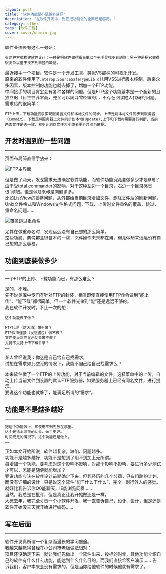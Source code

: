 ```yaml
---
layout: post
title: "软件功能是不是越多越好"
description: "在软件开发中，到底把功能做的全面还是够用。"
category: other
tags: [软件工程]
cover: cover/unmain.jpg
---
```


软件业流传有这么一句话：

    有两种方式构建软件设计：一种是把软件做得很简单以至于明显找不到缺陷；另一种是把它做得很复杂以至于找不到明显的缺陷。

最近接手一个项目。软件是一个开发工具，类似VS那种的可视化开发。  
原来的软件使用了`Interop.SourceSafeTypeLib.dll`用VSS进行版本控制，后来众多因素，版本控制的功能也就去掉了，增加一个FTP功能。  
中间接手的项目肯定会有各种各样的问题，但是FTP这个功能基本是一个全新的且独立的（自主性非常高，完全可以废弃曾经做的），不存在阅读他人代码的问题。  
需求给的很简单：

    FTP上传，下载功能要求实现服务器文件和本地文件的同步，上传是将本地文件同步到服务器（Commit），下载是将服务器上文件同步到本地(Update),上传和下载时需要进行判断，当前两面文件是否一致，初步计划以文件大小或者更新时间为依据。

## 开发时遇到的一些问题

---

页面布局简直信手拈来：  

![FTP主界面](http://img.youyag.com/blog/image/features/features_main.png)

但是做了两天，发现需求无法确定软件功能，而软件功能究竟要做多少才是`够用`？  
由于受[total commander](http://xbeta.info/tc/)的影响，对于这种左边一个目录，右边一个目录感觉很“顺眼。但是做起来却是问题多多。  
比如[ListView的排序问题](/blog/2012/11/22/winform/#ListViewSort)，从外部给当前目录增加文件、删除文件后的刷新问题，Unix文件格式和Windows文件格式问题，下载、上传时文件重名的覆盖、跳过、重命名问题……  

![覆盖跳过重命名](http://img.youyag.com/blog/image/features/features_FileExist.png)

尤其在做重命名时，发现远远没有自己想的那么简单。  
这些功能，要说都是很基本的一些，文件操作天天都在用，但是做起来远远没有自己想的那么容易。  

## 功能到底要做多少

---

一个FTP的上传、下载功能而已，有那么难么？  

是的，不难。  
先不说类库中专门有针对FTP的封装，相信即使直接使用FTP命令做到“能上传”、“能下载”都很简单。但一个软件光做到“能”还是远远不够的。  
我在软件开发时，不止一次的想：

    这个功能做不做？

    FTP代理（防火墙）做不做？  
    FTP保持连接（发送虚包）做不做？  
    文件差异高亮显示功能做不做？  
    支持不支持上传下载目录？  
    ……

某人曾经说我：你这是自己给自己找需求。  
试想在需求如此空泛的情况下，我能不自己给自己找需求么？  

本来软件做了一个FTP的上传功能，对于当前编辑的文件，选择菜单中的上传，自动上传当前文件到设置的默认FTP服务器，如果服务器上已经有同名文件，进行提示。  
要说这个功能也就够了，能满足所谓的“需求”。  

## 功能是不是越多越好

---

    把这个功能做上，即使用不到先放在那里。  
    这个是锦上添花的功能，做了更好。  
    时间充足的情况下，这个功能还是做上。  
    ……

正如本文开始所说，软件越复杂，缺陷、问题越多。  
功能不是越多越好，功能不是想到了用不到加上无所谓。  
每增加一个功能，要考虑对这个影响不影响，对那个影响不影响，要进行多少测试才可以，怎能是随便就能增加？  
要说功能应该在软件设计前期确定下来，但我经历的几个公司，只有粗略的计划，而没有详细的设计，只是说这个软件“能干什么干什么”，完全一副行外人的感觉。就好比我告诉你QQ能聊天，IE能浏览网页……  
当然，我总是在批评，但是真正让我开始做还是一样。  
大概去年，我完全负责一个小软件开发，我一直告诉自己，设计、设计，但是还是软件开始没三天就开始进行编码……  

## 写在后面

---

软件开发真所谓一个复杂而漫长的学习旅途。  
我越来越觉得曾经在小公司市老板做法很对：  
项目还没确定下来，就让我们先做出一个软件出来，投标的时候，其他功能介绍自己的软件有什么什么功能，能达到什么什么目的，而我们直接给客户演示……
告诉我们，客户本来是没有需求的，但是当你给他软件的时候他就有需求了。  
